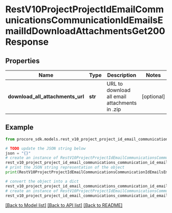 # RestV10ProjectProjectIdEmailCommunicationsCommunicationIdEmailsEmailIdDownloadAttachmentsGet200Response


## Properties

Name | Type | Description | Notes
------------ | ------------- | ------------- | -------------
**download_all_attachments_url** | **str** | URL to download all email attachments in .zip | [optional] 

## Example

```python
from procore_sdk.models.rest_v10_project_project_id_email_communications_communication_id_emails_email_id_download_attachments_get200_response import RestV10ProjectProjectIdEmailCommunicationsCommunicationIdEmailsEmailIdDownloadAttachmentsGet200Response

# TODO update the JSON string below
json = "{}"
# create an instance of RestV10ProjectProjectIdEmailCommunicationsCommunicationIdEmailsEmailIdDownloadAttachmentsGet200Response from a JSON string
rest_v10_project_project_id_email_communications_communication_id_emails_email_id_download_attachments_get200_response_instance = RestV10ProjectProjectIdEmailCommunicationsCommunicationIdEmailsEmailIdDownloadAttachmentsGet200Response.from_json(json)
# print the JSON string representation of the object
print(RestV10ProjectProjectIdEmailCommunicationsCommunicationIdEmailsEmailIdDownloadAttachmentsGet200Response.to_json())

# convert the object into a dict
rest_v10_project_project_id_email_communications_communication_id_emails_email_id_download_attachments_get200_response_dict = rest_v10_project_project_id_email_communications_communication_id_emails_email_id_download_attachments_get200_response_instance.to_dict()
# create an instance of RestV10ProjectProjectIdEmailCommunicationsCommunicationIdEmailsEmailIdDownloadAttachmentsGet200Response from a dict
rest_v10_project_project_id_email_communications_communication_id_emails_email_id_download_attachments_get200_response_from_dict = RestV10ProjectProjectIdEmailCommunicationsCommunicationIdEmailsEmailIdDownloadAttachmentsGet200Response.from_dict(rest_v10_project_project_id_email_communications_communication_id_emails_email_id_download_attachments_get200_response_dict)
```
[[Back to Model list]](../README.md#documentation-for-models) [[Back to API list]](../README.md#documentation-for-api-endpoints) [[Back to README]](../README.md)


